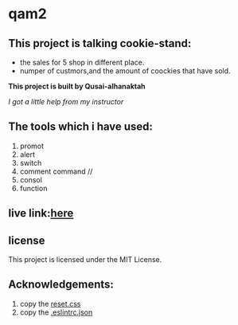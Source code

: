 # qam2
## This project is talking cookie-stand:
* the sales for 5 shop in different place. 
* numper of custmors,and the amount of coockies that have sold. 

**This project is built by Qusai-alhanaktah**

*I got a little help from my instructor*

## The tools which i have used:
1. promot 
2. alert
3. switch
4. comment command //
5. consol
6. function

## live link:[here](https://qusai-alhanaktah.github.io/cookie-stand/)

## license
This project is licensed under the MIT License.

## Acknowledgements:
1. copy the [reset.css](https://meyerweb.com/eric/tools/css/reset/)
2. copy the [.eslintrc.json](https://github.com/LTUC/amman-201d2/blob/master/configs/.eslintrc.json)

